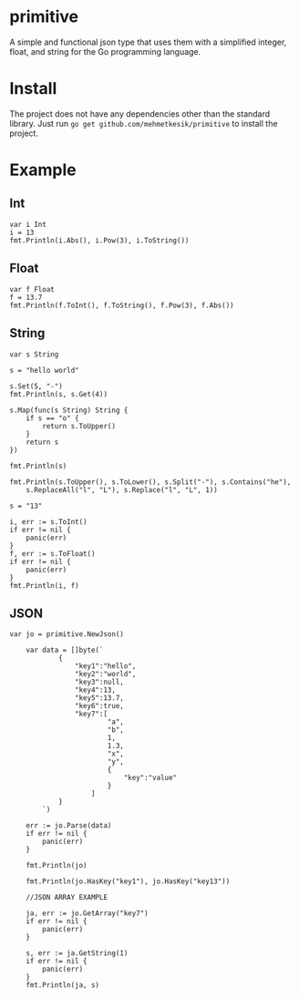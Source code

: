 # primitive
A simple and functional json type that uses them with a simplified integer, float, and string for the Go programming language.

# Install
The project does not have any dependencies other than the standard library. Just run `go get github.com/mehmetkesik/primitive` to install the project.

# Example

## Int
```
var i Int
i = 13
fmt.Println(i.Abs(), i.Pow(3), i.ToString())
```

## Float
```
var f Float
f = 13.7
fmt.Println(f.ToInt(), f.ToString(), f.Pow(3), f.Abs())
```

## String
```
var s String

s = "hello world"

s.Set(5, "-")
fmt.Println(s, s.Get(4))

s.Map(func(s String) String {
	if s == "o" {
		return s.ToUpper()
	}
	return s
})

fmt.Println(s)

fmt.Println(s.ToUpper(), s.ToLower(), s.Split("-"), s.Contains("he"),
	s.ReplaceAll("l", "L"), s.Replace("l", "L", 1))

s = "13"

i, err := s.ToInt()
if err != nil {
	panic(err)
}
f, err := s.ToFloat()
if err != nil {
	panic(err)
}
fmt.Println(i, f)
```
## JSON
```
var jo = primitive.NewJson()

	var data = []byte(`
			{
				"key1":"hello",
				"key2":"world",
				"key3":null,
				"key4":13,
				"key5":13.7,
				"key6":true,
				"key7":[
						"a",
						"b",
						1,
						1.3,
						"x",
						"y",
						{
							"key":"value"
						}
					]
			}
		`)

	err := jo.Parse(data)
	if err != nil {
		panic(err)
	}

	fmt.Println(jo)

	fmt.Println(jo.HasKey("key1"), jo.HasKey("key13"))

	//JSON ARRAY EXAMPLE

	ja, err := jo.GetArray("key7")
	if err != nil {
		panic(err)
	}

	s, err := ja.GetString(1)
	if err != nil {
		panic(err)
	}
	fmt.Println(ja, s)
```
